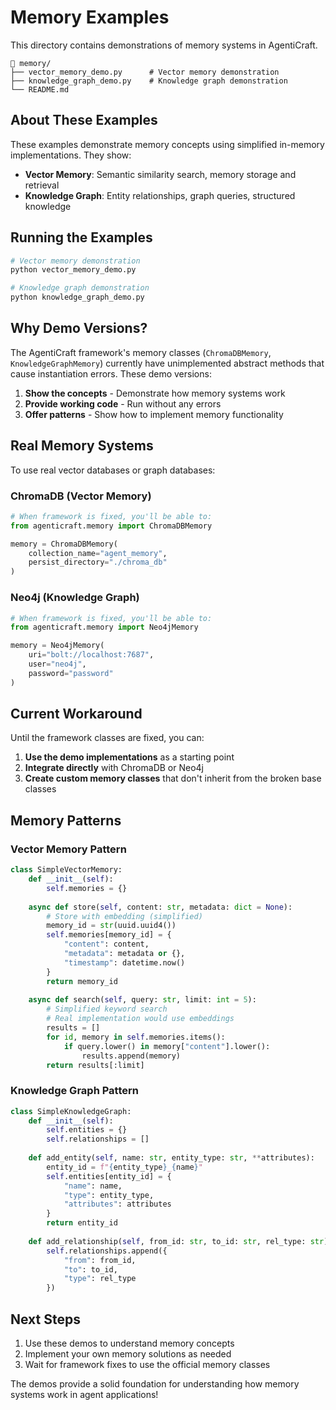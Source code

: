# Memory Examples

This directory contains demonstrations of memory systems in AgentiCraft.

```
📁 memory/
├── vector_memory_demo.py      # Vector memory demonstration
├── knowledge_graph_demo.py    # Knowledge graph demonstration
└── README.md
```

## About These Examples

These examples demonstrate memory concepts using simplified in-memory implementations. They show:

- **Vector Memory**: Semantic similarity search, memory storage and retrieval
- **Knowledge Graph**: Entity relationships, graph queries, structured knowledge

## Running the Examples

```bash
# Vector memory demonstration
python vector_memory_demo.py

# Knowledge graph demonstration  
python knowledge_graph_demo.py
```

## Why Demo Versions?

The AgentiCraft framework's memory classes (`ChromaDBMemory`, `KnowledgeGraphMemory`) currently have unimplemented abstract methods that cause instantiation errors. These demo versions:

1. **Show the concepts** - Demonstrate how memory systems work
2. **Provide working code** - Run without any errors
3. **Offer patterns** - Show how to implement memory functionality

## Real Memory Systems

To use real vector databases or graph databases:

### ChromaDB (Vector Memory)
```python
# When framework is fixed, you'll be able to:
from agenticraft.memory import ChromaDBMemory

memory = ChromaDBMemory(
    collection_name="agent_memory",
    persist_directory="./chroma_db"
)
```

### Neo4j (Knowledge Graph)
```python
# When framework is fixed, you'll be able to:
from agenticraft.memory import Neo4jMemory

memory = Neo4jMemory(
    uri="bolt://localhost:7687",
    user="neo4j",
    password="password"
)
```

## Current Workaround

Until the framework classes are fixed, you can:

1. **Use the demo implementations** as a starting point
2. **Integrate directly** with ChromaDB or Neo4j
3. **Create custom memory classes** that don't inherit from the broken base classes

## Memory Patterns

### Vector Memory Pattern
```python
class SimpleVectorMemory:
    def __init__(self):
        self.memories = {}
    
    async def store(self, content: str, metadata: dict = None):
        # Store with embedding (simplified)
        memory_id = str(uuid.uuid4())
        self.memories[memory_id] = {
            "content": content,
            "metadata": metadata or {},
            "timestamp": datetime.now()
        }
        return memory_id
    
    async def search(self, query: str, limit: int = 5):
        # Simplified keyword search
        # Real implementation would use embeddings
        results = []
        for id, memory in self.memories.items():
            if query.lower() in memory["content"].lower():
                results.append(memory)
        return results[:limit]
```

### Knowledge Graph Pattern
```python
class SimpleKnowledgeGraph:
    def __init__(self):
        self.entities = {}
        self.relationships = []
    
    def add_entity(self, name: str, entity_type: str, **attributes):
        entity_id = f"{entity_type}_{name}"
        self.entities[entity_id] = {
            "name": name,
            "type": entity_type,
            "attributes": attributes
        }
        return entity_id
    
    def add_relationship(self, from_id: str, to_id: str, rel_type: str):
        self.relationships.append({
            "from": from_id,
            "to": to_id,
            "type": rel_type
        })
```

## Next Steps

1. Use these demos to understand memory concepts
2. Implement your own memory solutions as needed
3. Wait for framework fixes to use the official memory classes

The demos provide a solid foundation for understanding how memory systems work in agent applications!